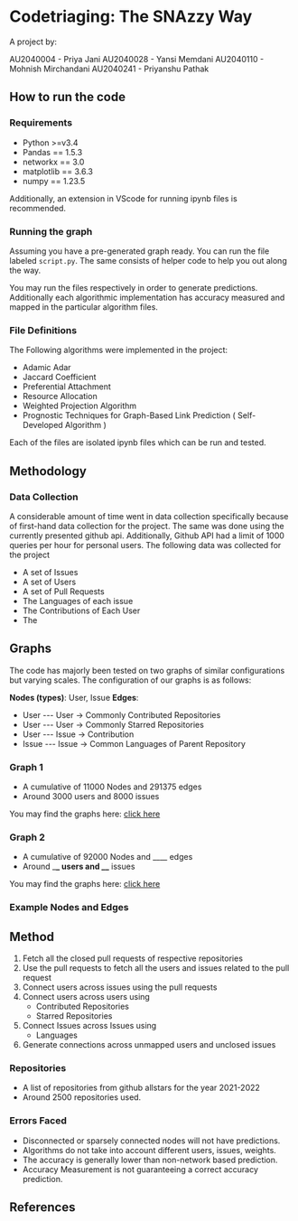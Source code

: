 # Codetriaging: The SNAzzy Way

A project by:

AU2040004 - Priya Jani
AU2040028 - Yansi Memdani
AU2040110 - Mohnish Mirchandani
AU2040241 - Priyanshu Pathak

## How to run the code

### Requirements

- Python >=v3.4
- Pandas == 1.5.3
- networkx == 3.0
- matplotlib == 3.6.3
- numpy == 1.23.5

Additionally, an extension in VScode for running ipynb files is recommended.

### Running the graph

Assuming you have a pre-generated graph ready. You can run the file labeled `script.py`. The same consists of helper code to help you out along the way.

You may run the files respectively in order to generate predictions. Additionally each algorithmic implementation has accuracy measured and mapped in the particular algorithm files.

### File Definitions

The Following algorithms were implemented in the project:

- Adamic Adar
- Jaccard Coefficient
- Preferential Attachment
- Resource Allocation
- Weighted Projection Algorithm
- Prognostic Techniques for Graph-Based Link Prediction ( Self-Developed Algorithm )

Each of the files are isolated ipynb files which can be run and tested.

## Methodology

### Data Collection

A considerable amount of time went in data collection specifically because of first-hand data collection for the project. The same was done using the currently presented github api. Additionally, Github API had a limit of 1000 queries per hour for personal users. The following data was collected for the project

- A set of Issues
- A set of Users
- A set of Pull Requests
- The Languages of each issue
- The Contributions of Each User
- The

## Graphs

The code has majorly been tested on two graphs of similar configurations but varying scales. The configuration of our graphs is as follows:

**Nodes (types)**: User, Issue
**Edges**:

- User --- User -> Commonly Contributed Repositories
- User --- User -> Commonly Starred Repositories
- User --- Issue -> Contribution
- Issue --- Issue -> Common Languages of Parent Repository

### Graph 1

- A cumulative of 11000 Nodes and 291375 edges
- Around 3000 users and 8000 issues

You may find the graphs here: [click here](https://drive.google.com/drive/folders/1vCiqXPmAq6xHrR4emPoYy5-UomtbnUjD?usp=sharing)

### Graph 2

- A cumulative of 92000 Nodes and \_\_\_\_ edges
- Around \_**\_ users and \_\_** issues

You may find the graphs here: [click here](https://drive.google.com/drive/folders/1vCiqXPmAq6xHrR4emPoYy5-UomtbnUjD?usp=sharing)

### Example Nodes and Edges

## Method

1. Fetch all the closed pull requests of respective repositories
2. Use the pull requests to fetch all the users and issues related to the pull request
3. Connect users across issues using the pull requests
4. Connect users across users using
   - Contributed Repositories
   - Starred Repositories
5. Connect Issues across Issues using
   - Languages
6. Generate connections across unmapped users and unclosed issues

### Repositories

- A list of repositories from github allstars for the year 2021-2022
- Around 2500 repositories used.

### Errors Faced

- Disconnected or sparsely connected nodes will not have predictions.
- Algorithms do not take into account different users, issues, weights.
- The accuracy is generally lower than non-network based prediction.
- Accuracy Measurement is not guaranteeing a correct accuracy prediction.

## References
